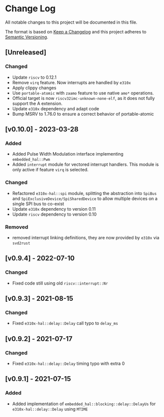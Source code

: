 # Change Log

All notable changes to this project will be documented in this file.

The format is based on [Keep a Changelog](http://keepachangelog.com/)
and this project adheres to [Semantic Versioning](http://semver.org/).

## [Unreleased]

### Changed
- Update `riscv` to 0.12.1
- Remove `virq` feature. Now interrupts are handled by `e310x`
- Apply clippy changes
- Use `portable-atomic` with `zaamo` feature to use native `amo*` operations.
- Official target is now `riscv32imc-unknown-none-elf`, as it does not fully support the A extension.
- Update `e310x` dependency and adapt code
- Bump MSRV to 1.76.0 to ensure a correct behavior of portable-atomic

## [v0.10.0] - 2023-03-28

### Added
- Added Pulse Width Modulation interface implementing `embedded_hal::Pwm`
- Added `interrupt` module for vectored interrupt handlers. This module is only active if feature `virq` is selected.

### Changed
- Refactored `e310x-hal::spi` module, splitting the abstraction into `SpiBus` and `SpiExclusiveDevice/SpiSharedDevice` to allow multiple devices on a single SPI bus to co-exist
- Update `e310x` dependency to version 0.11
- Update `riscv` dependency to version 0.10

### Removed
- removed interrupt linking definitions, they are now provided by `e310x` via `svd2rust`

## [v0.9.4] - 2022-07-10

### Changed

- Fixed code still using old `riscv::interrupt::Nr`

## [v0.9.3] - 2021-08-15

### Changed

- Fixed `e310x-hal::delay::Delay` call typo to `delay_ms`

## [v0.9.2] - 2021-07-17

### Changed

- Fixed `e310x-hal::delay::Delay` timing typo with extra 0

## [v0.9.1] - 2021-07-15

### Added

- Added implementation of `embedded_hal::blocking::delay::DelayUs` for `e310x-hal::delay::Delay` using `MTIME`

